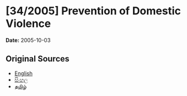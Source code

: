 # [34/2005] Prevention of Domestic Violence

**Date:** 2005-10-03

## Original Sources

- [English](https://documents.gov.lk/view/acts/2005/10/34-2005_E.pdf)
- [සිංහල](https://documents.gov.lk/view/acts/2005/10/34-2005_S.pdf)
- [தமிழ்](https://documents.gov.lk/view/acts/2005/10/34-2005_T.pdf)
